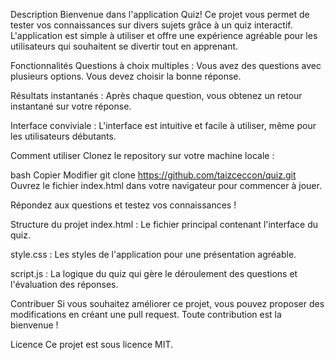Description
Bienvenue dans l'application Quiz! Ce projet vous permet de tester vos connaissances sur divers sujets grâce à un quiz interactif. L'application est simple à utiliser et offre une expérience agréable pour les utilisateurs qui souhaitent se divertir tout en apprenant.

Fonctionnalités
Questions à choix multiples : Vous avez des questions avec plusieurs options. Vous devez choisir la bonne réponse.

Résultats instantanés : Après chaque question, vous obtenez un retour instantané sur votre réponse.

Interface conviviale : L'interface est intuitive et facile à utiliser, même pour les utilisateurs débutants.

Comment utiliser
Clonez le repository sur votre machine locale :

bash
Copier
Modifier
git clone https://github.com/taizceccon/quiz.git
Ouvrez le fichier index.html dans votre navigateur pour commencer à jouer.

Répondez aux questions et testez vos connaissances !

Structure du projet
index.html : Le fichier principal contenant l'interface du quiz.

style.css : Les styles de l'application pour une présentation agréable.

script.js : La logique du quiz qui gère le déroulement des questions et l'évaluation des réponses.

Contribuer
Si vous souhaitez améliorer ce projet, vous pouvez proposer des modifications en créant une pull request. Toute contribution est la bienvenue !

Licence
Ce projet est sous licence MIT.
